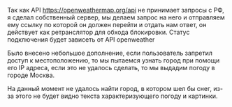 Так как API https://openweathermap.org/api не принимает запросы с РФ, я сделал собственный сервер, мы делаем запрос на него и отправляем ему ссылку по которой он должен перейти и отдать нам ответ, он действует как ретранслятор для обхода блокировки. Статус подключения будет зависеть от API openweather

Было внесено небольшое дополнение, если пользователь запретил доступ к местоположению, то мы пытаемся узнать город при помощи его IP адреса, если это не удалось сделать, то мы выдадим погоду в городе Москва.

На данный момент не удалось найти город, в котором шел бы снег, из-за этого не будет видно текста характеризующего погоду и картинки.
